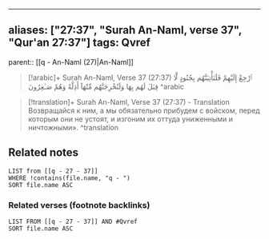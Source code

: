 
---
aliases: ["27:37", "Surah An-Naml, verse 37", "Qur'an 27:37"]
tags: Qvref
---

parent:: [[q - An-Naml (27)|An-Naml]]

> [!arabic]+ Surah An-Naml, Verse 37 (27:37)
> <span class="quran-arabic">ٱرْجِعْ إِلَيْهِمْ فَلَنَأْتِيَنَّهُم بِجُنُودٍ لَّا قِبَلَ لَهُم بِهَا وَلَنُخْرِجَنَّهُم مِّنْهَآ أَذِلَّةً وَهُمْ صَـٰغِرُونَ</span>
^arabic

> [!translation]+ Surah An-Naml, Verse 37 (27:37) - Translation
> Возвращайся к ним, а мы обязательно прибудем с войском, перед которым они не устоят, и изгоним их оттуда униженными и ничтожными».
^translation



## Related notes
```dataview
LIST from [[q - 27 - 37]]
WHERE !contains(file.name, "q - ")
SORT file.name ASC
```

### Related verses (footnote backlinks)
```dataview
LIST FROM [[q - 27 - 37]] AND #Qvref
SORT file.name ASC
```

